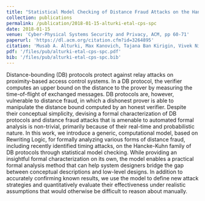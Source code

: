 ```yaml
---
title: "Statistical Model Checking of Distance Fraud Attacks on the Hancke-Kuhn Family of Protocols"
collection: publications
permalink: /publication/2018-01-15-alturki-etal-cps-spc
date: 2018-01-15
venue: 'Cyber-Physical Systems Security and Privacy, ACM, pp 60-71'
paperurl: 'https://dl.acm.org/citation.cfm?id=3264895'
citation: 'Musab A. Alturki, Max Kanovich, Tajana Ban Kirigin, Vivek Nigam, Andre Scedrov and Carolyn Talcott'
pdf: '/files/pub/alturki-etal-cps-spc.pdf'
bib: '/files/pub/alturki-etal-cps-spc.bib'
---
```


Distance-bounding (DB) protocols protect against relay attacks on proximity-based access control systems. In a DB protocol, the verifier computes an upper bound on the distance to the prover by measuring the time-of-flight of exchanged messages. DB protocols are, however, vulnerable to distance fraud, in which a dishonest prover is able to manipulate the distance bound computed by an honest verifier. Despite their conceptual simplicity, devising a formal characterization of DB protocols and distance fraud attacks that is amenable to automated formal analysis is non-trivial, primarily because of their real-time and probabilistic nature. In this work, we introduce a generic, computational model, based on Rewriting Logic, for formally analyzing various forms of distance fraud, including recently identified timing attacks, on the Hancke-Kuhn family of DB protocols through statistical model checking. While providing an insightful formal characterization on its own, the model enables a practical formal analysis method that can help system designers bridge the gap between conceptual descriptions and low-level designs. In addition to accurately confirming known results, we use the model to define new attack strategies and quantitatively evaluate their effectiveness under realistic assumptions that would otherwise be difficult to reason about manually.
